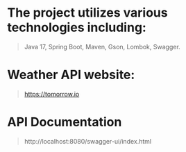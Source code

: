# The project utilizes various technologies including:
> Java 17, Spring Boot, Maven, Gson, Lombok, Swagger.
# Weather API website:
> https://tomorrow.io
# API Documentation
> http://localhost:8080/swagger-ui/index.html

